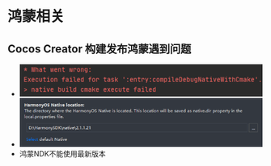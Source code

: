 # 鸿蒙相关
## Cocos Creator 构建发布鸿蒙遇到问题
* ![](image/harmony/1631895336245.png)
* ![](image/harmony/1631895359784.png)
* 鸿蒙NDK不能使用最新版本